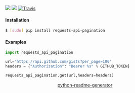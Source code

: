 <!--
https://pypi.org/project/readme-generator/
https://pypi.org/project/python-readme-generator/
-->

[![](https://img.shields.io/pypi/v/requests-api-pagination.svg?maxAge=3600)](https://pypi.org/project/requests-api-pagination/)
[![](https://img.shields.io/badge/License-Unlicense-blue.svg?longCache=True)](https://unlicense.org/)
[![Travis](https://api.travis-ci.org/andrewp-as-is/requests-api-pagination.py.svg?branch=master)](https://travis-ci.org/andrewp-as-is/requests-api-pagination.py/)

#### Installation
```bash
$ [sudo] pip install requests-api-pagination
```

#### Examples
```python
import requests_api_pagination

url='https://api.github.com/gists?per_page=100'
headers = {"Authorization": "Bearer %s" % GITHUB_TOKEN}

requests_api_pagination.get(url,headers=headers)
```

<p align="center">
    <a href="https://pypi.org/project/python-readme-generator/">python-readme-generator</a>
</p>